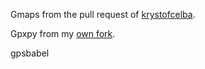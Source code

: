Gmaps from the pull request of [krystofcelba](https://github.com/krystofcelba/gmaps/tree/feature/add-support-for-styles).

Gpxpy from my [own fork](https://github.com/watermarkhu/gpxpy).

gpsbabel

